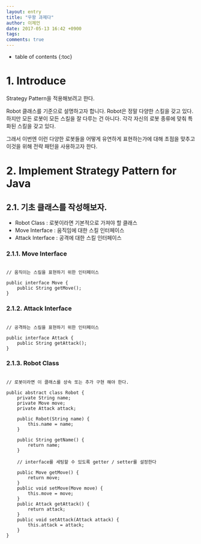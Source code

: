 ```yaml
---
layout: entry
title: "우왕 과제다"
author: 이제언
date: 2017-05-13 16:42 +0900
tags: 
comments: true
---
```

* table of contents
{:toc}

# 1. Introduce
  Strategy Pattern을 적용해보려고 한다.

  Robot 클래스를 기준으로 설명하고자 합니다. Robot은 정말 다양한 스킬을 갖고 있다. 하지만 모든 로봇이 모든 스킬을 잘 다루는 건 아니다. 각각 자신의 로봇 종류에 맞춰 특화된 스킬을 갖고 있다.

  그래서 이번엔 이런 다양한 로봇들을 어떻게 유연하게 표현하는가에 대해 초점을 맞추고 이것을 위해 전략 패턴을 사용하고자 한다.

# 2. Implement Strategy Pattern for Java 


## 2.1. 기초 클래스를 작성해보자.
* Robot Class : 로봇이라면 기본적으로 가져야 할 클래스
* Move Interface : 움직임에 대한 스킬 인터페이스
* Attack Interface : 공격에 대한 스킬 인터페이스


### 2.1.1. Move Interface

```

// 움직이는 스킬을 표현하기 위한 인터페이스

public interface Move {
    public String getMove();
}

```

### 2.1.2. Attack Interface

```

// 공격하는 스킬을 표현하기 위한 인터페이스

public interface Attack {
    public String getAttack();
}

```

### 2.1.3. Robot Class

```

// 로봇이라면 이 클래스를 상속 또는 추가 구현 해야 한다.

public abstract class Robot {
	private String name;
	private Move move;
	private Attack attack;

	public Robot(String name) {
		this.name = name;
	}

	public String getName() {
		return name;
	}

	// interface를 세팅할 수 있도록 getter / setter를 설정한다

	public Move getMove() {
		return move;
	}
	public void setMove(Move move) {
		this.move = move;
	}
	public Attack getAttack() {
		return attack;
	}
	public void setAttack(Attack attack) {
		this.attack = attack;
	}
}

```
